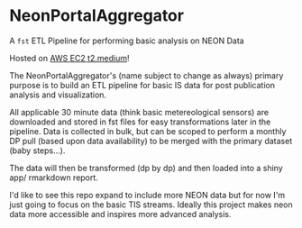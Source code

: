 # NeonPortalAggregator
A `fst` ETL Pipeline for performing basic analysis on NEON Data

Hosted on [AWS EC2 t2.medium](http://18.219.135.80:3838/NeonPortalAggregator/)!

The NeonPortalAggregator's (name subject to change as always) primary purpose is to build an ETL pipeline for basic IS data for post publication analysis and visualization.

All applicable 30 minute data (think basic metereological sensors) are downloaded and stored in fst files for easy transformations later in the pipeline. Data is collected in bulk, but can be scoped to perform a monthly DP pull (based upon data availability) to be merged with the primary dataset (baby steps...). 

The data will then be transformed (dp by dp) and then loaded into a shiny app/ rmarkdown report.

I'd like to see this repo expand to include more NEON data but for now I'm just going to focus on the basic TIS streams. Ideally this project makes neon data more accessible and inspires more advanced analysis.
